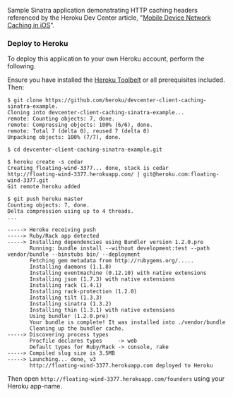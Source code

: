 Sample Sinatra application demonstrating HTTP caching headers referenced by the Heroku Dev Center article, "[Mobile Device Network Caching in iOS](https://devcenter.heroku.com/articles/ios-network-caching)".

### Deploy to Heroku

To deploy this application to your own Heroku account, perform the following.

Ensure you have installed the [Heroku Toolbelt](https://toolbelt.heroku.com) or all prerequisites included. Then:

```term
$ git clone https://github.com/heroku/devcenter-client-caching-sinatra-example.
Cloning into devcenter-client-caching-sinatra-example...
remote: Counting objects: 7, done.
remote: Compressing objects: 100% (6/6), done.
remote: Total 7 (delta 0), reused 7 (delta 0)
Unpacking objects: 100% (7/7), done.

$ cd devcenter-client-caching-sinatra-example.git

$ heroku create -s cedar
Creating floating-wind-3377... done, stack is cedar
http://floating-wind-3377.herokuapp.com/ | git@heroku.com:floating-wind-3377.git
Git remote heroku added

$ git push heroku master
Counting objects: 7, done.
Delta compression using up to 4 threads.
...

-----> Heroku receiving push
-----> Ruby/Rack app detected
-----> Installing dependencies using Bundler version 1.2.0.pre
       Running: bundle install --without development:test --path vendor/bundle --binstubs bin/ --deployment
       Fetching gem metadata from http://rubygems.org/.....
       Installing daemons (1.1.8)
       Installing eventmachine (0.12.10) with native extensions
       Installing json (1.7.3) with native extensions
       Installing rack (1.4.1)
       Installing rack-protection (1.2.0)
       Installing tilt (1.3.3)
       Installing sinatra (1.3.2)
       Installing thin (1.3.1) with native extensions
       Using bundler (1.2.0.pre)
       Your bundle is complete! It was installed into ./vendor/bundle
       Cleaning up the bundler cache.
-----> Discovering process types
       Procfile declares types     -> web
       Default types for Ruby/Rack -> console, rake
-----> Compiled slug size is 3.5MB
-----> Launching... done, v3
       http://floating-wind-3377.herokuapp.com deployed to Heroku
```

Then open `http://floating-wind-3377.herokuapp.com/founders` using your Heroku app-name.
